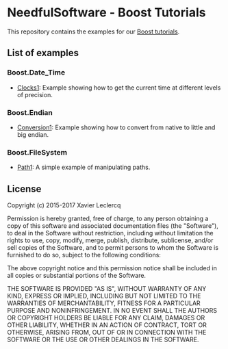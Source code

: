 # NeedfulSoftware - Boost Tutorials

This repository contains the examples for our [Boost tutorials](http://www.needfulsoftware.com/Boost).

## List of examples

### Boost.Date_Time
- [Clocks1](https://github.com/NeedfulSoftware/BoostTutorials/tree/master/Date_Time/Clocks1): Example showing how to get the current time at different levels of precision.

### Boost.Endian
- [Conversion1](https://github.com/NeedfulSoftware/BoostTutorials/tree/master/Endian/Conversion1): Example showing how to convert from native to little and big endian.

### Boost.FileSystem
- [Path1](https://github.com/NeedfulSoftware/BoostTutorials/tree/master/Filesystem/Path1): A simple example of manipulating paths.

## License

Copyright (c) 2015-2017 Xavier Leclercq

Permission is hereby granted, free of charge, to any person obtaining a
copy of this software and associated documentation files (the "Software"),
to deal in the Software without restriction, including without limitation
the rights to use, copy, modify, merge, publish, distribute, sublicense,
and/or sell copies of the Software, and to permit persons to whom the
Software is furnished to do so, subject to the following conditions:

The above copyright notice and this permission notice shall be included in
all copies or substantial portions of the Software.

THE SOFTWARE IS PROVIDED "AS IS", WITHOUT WARRANTY OF ANY KIND, EXPRESS OR
IMPLIED, INCLUDING BUT NOT LIMITED TO THE WARRANTIES OF MERCHANTABILITY,
FITNESS FOR A PARTICULAR PURPOSE AND NONINFRINGEMENT. IN NO EVENT SHALL
THE AUTHORS OR COPYRIGHT HOLDERS BE LIABLE FOR ANY CLAIM, DAMAGES OR OTHER
LIABILITY, WHETHER IN AN ACTION OF CONTRACT, TORT OR OTHERWISE, ARISING
FROM, OUT OF OR IN CONNECTION WITH THE SOFTWARE OR THE USE OR OTHER DEALINGS
IN THE SOFTWARE.
